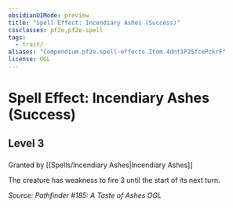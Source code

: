 ```yaml
---
obsidianUIMode: preview
title: "Spell Effect: Incendiary Ashes (Success)"
cssclasses: pf2e,pf2e-spell
tags:
  - trait/
aliases: "Compendium.pf2e.spell-effects.Item.4dnt1P2SfcePzkrF"
license: OGL
---
```

# Spell Effect: Incendiary Ashes (Success)
## Level 3
### 






Granted by [[Spells/Incendiary Ashes|Incendiary Ashes]]

The creature has weakness to fire 3 until the start of its next turn.

*Source: Pathfinder #185: A Taste of Ashes*
*OGL*
